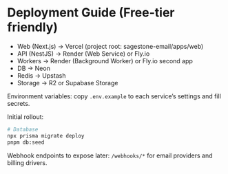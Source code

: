 # Deployment Guide (Free-tier friendly)

- Web (Next.js) → Vercel (project root: sagestone-email/apps/web)
- API (NestJS) → Render (Web Service) or Fly.io
- Workers → Render (Background Worker) or Fly.io second app
- DB → Neon
- Redis → Upstash
- Storage → R2 or Supabase Storage

Environment variables: copy `.env.example` to each service’s settings and fill secrets.

Initial rollout:

```bash
# Database
npx prisma migrate deploy
pnpm db:seed
```

Webhook endpoints to expose later: `/webhooks/*` for email providers and billing drivers.
